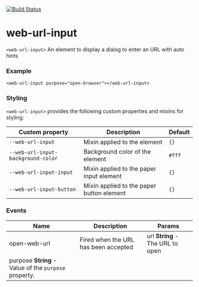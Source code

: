 [![Build Status](https://travis-ci.org/advanced-rest-client/web-url-input.svg?branch=stage)](https://travis-ci.org/advanced-rest-client/web-url-input)  

# web-url-input

`<web-url-input>` An element to display a dialog to enter an URL with auto hints

### Example
```
<web-url-input purpose="open-browser"></web-url-input>
```

### Styling
`<web-url-input>` provides the following custom properties and mixins for styling:

Custom property | Description | Default
----------------|-------------|----------
`--web-url-input` | Mixin applied to the element | `{}`
`--web-url-input-background-color` | Background color of the element | `#fff`
`--web-url-input-input` | Mixin applied to the paper input element | `{}`
`--web-url-input-button` | Mixin applied to the paper button element | `{}`



### Events
| Name | Description | Params |
| --- | --- | --- |
| open-web-url | Fired when the URL has been accepted | url **String** - The URL to open |
purpose **String** - Value of the `purpose` property. |
